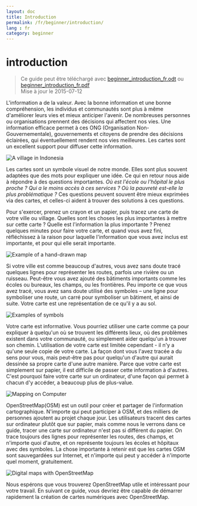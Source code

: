 ```yaml
---
layout: doc
title: Introduction
permalink: /fr/beginner/introduction/
lang : fr
category: beginner
---
```


introduction
============

> Ce guide peut être téléchargé avec [beginner_introduction_fr.odt](/files/beginner_introduction_fr.odt) ou [beginner_introduction_fr.pdf](/files/beginner_introduction_fr.pdf)  
> Mise à jour le 2015-07-12  

L'information a de la valeur. Avec la bonne information et une bonne
compréhension, les individus et communautés sont plus à même d'améliorer
leurs vies et mieux anticiper l'avenir. De nombreuses
personnes ou organisations prennent des décisions qui affectent nos vies. Une
information efficace permet à ces ONG (Organisation Non-Gouvernementale), gouvernements et citoyens de prendre des décisions éclairées,
qui éventuellement rendent nos vies meilleures. Les cartes sont un excellent support
pour diffuser cette information. 

![A village in Indonesia][]

Les cartes sont un symbole visuel de notre monde. Elles sont plus souvent 
adaptées que des mots pour expliquer une idée. Ce qui en retour nous aide
à répondre à des questions importantes. *Où est l'école ou l'hôpital le plus proche ? Qui
a le moins accès à ces services ? Où la pauvreté est-elle la plus
problématique ?* Ces questions peuvent souvent être mieux exprimées via des cartes,
et celles-ci aident à trouver des solutions à ces questions. 

Pour s'exercer, prenez un crayon et un papier, puis tracez une carte de votre ville ou village. Quelles sont les
choses les plus importantes à mettre sur cette carte ? Quelle est
l'information la plus importante ? Prenez quelques minutes pour faire votre carte, et quand vous avez
fini, réfléchissez à la raison pour laquelle l'information que vous avez inclus est importante, et
pour qui elle serait importante.

![Example of a hand-drawn map][]

Si votre ville est comme beaucoup d'autres, vous avez sans doute tracé quelques lignes pour représenter
les routes, parfois une rivière ou un ruisseau. Peut-être vous avez ajouté des bâtiments importants
comme les écoles ou bureaux, les champs, ou les frontières. Peu importe ce que vous avez tracé,
vous avez sans doute utilisé des symboles – une ligne pour symboliser une route, un carré pour
symboliser un bâtiment, et ainsi de suite. Votre carte est une représentation de ce qu'il y a
au sol.

![Examples of symbols][]

Votre carte est informative. Vous pourriez utiliser une carte comme ça pour expliquer à
quelqu'un où se trouvent les différents lieux, où des problèmes existent dans votre
communauté, ou simplement aider quelqu'un à trouver son chemin. L'utilisation de
votre carte est limitée cependant - il n'y a qu'une seule copie de votre carte. La
façon dont vous l'avez tracée a du sens pour vous, mais peut-être pas pour quelqu'un d'autre
qui aurait dessinée sa propre carte d'une autre manière. Parce que votre carte
est simplement sur papier, il est difficile de passer cette information à d'autres.
C'est pourquoi faire votre carte sur un ordinateur, d'une façon qui permet à chacun
d'y accéder, a beaucoup plus de plus-value. 

![Mapping on Computer][]

OpenStreetMap(OSM) est un outil pour créer et partager de l'information cartographique. 
N'importe qui peut participer à OSM, et des milliers de personnes ajoutent au projet 
chaque jour. Les utilisateurs tracent des cartes sur ordinateur plutôt que sur papier, mais comme nous 
le verrons dans ce guide, tracer une carte sur ordinateur n'est pas si 
différent du papier. On trace toujours des lignes pour représenter les routes,
des champs, et n'importe quoi d'autre, et on représente toujours les écoles et hôpitaux 
avec des symboles. La chose importante à retenir est que les cartes OSM sont sauvegardées 
sur Internet, et n'importe qui peut y accéder à n'importe quel moment, gratuitement.

![Digital maps with OpenStreetMap][]

Nous espérons que vous trouverez OpenStreetMap utile et intéressant pour votre
travail. En suivant ce guide, vous devriez être capable de démarrer rapidement
la création de cartes numériques avec OpenStreetMap.


[A village in Indonesia]: /images/beginner/village-in-indonesia.png
[Example of a hand-drawn map]: /images/beginner/hand-drawn-map.png
[Examples of symbols]: /images/beginner/examples-of-symbols.png
[Mapping on Computer]: /images/beginner/mapping-on-computer.png
[Digital maps with OpenStreetMap]: /images/beginner/digital-maps-with-osm.png